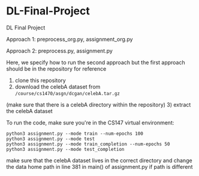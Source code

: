 # DL-Final-Project
DL Final Project

Approach 1: preprocess_org.py, assignment_org.py

Approach 2: preprocess.py, assignment.py

Here, we specify how to run the second approach but the first approach should be in the repository for reference

1) clone this repository 
2) download the celebA dataset from ```/course/cs1470/asgn/dcgan/celebA.tar.gz``` 

(make sure that there is a celebA directory within the repository)
3) extract the celebA dataset 

To run the code, make sure you're in the CS147 virtual environment:
```
python3 assignment.py --mode train --num-epochs 100
python3 assignment.py --mode test
python3 assignment.py --mode train_completion --num-epochs 50
python3 assignment.py --mode test_completion
```

make sure that the celebA dataset lives in the correct directory and change the data home path in line 381 in main() of assignment.py if path is different

